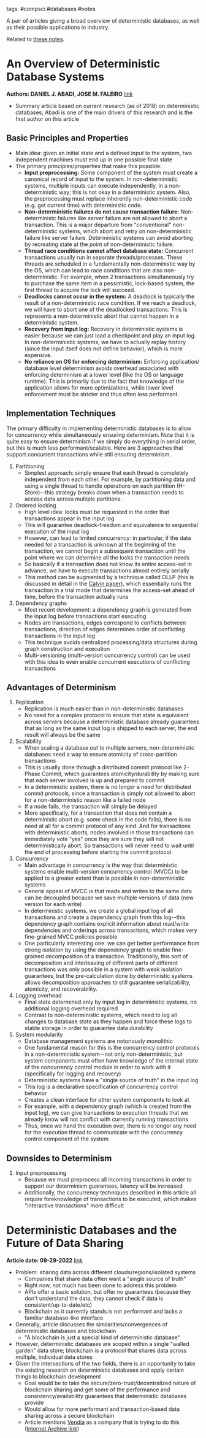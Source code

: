 tags: #compsci #databases #notes

A pair of articles giving a broad overview of deterministic databases, as well 
as their possible applications in industry. 

Related to [these notes](ProblemsWithACIDand2PhaseCommit-blogpost.md).

# An Overview of Deterministic Database Systems
**Authors: DANIEL J. ABADI, JOSE M. FALEIRO**
[link](https://www.cs.umd.edu/~abadi/papers/abadi-cacm2018.pdf)
- Summary article based on current research (as of 2018) on deterministic
databases; Abadi is one of the main drivers of this research and is the first
author on this article

## Basic Principles and Properties
- Main idea: given an initial state and a defined input to the system, two
independent machines must end up in one possible final state
- The primary principles/properties that make this possible:
    - **Input preprocessing:** Some component of the system must create a 
canonical record of input to the system. In non-deterministic systems, multiple
inputs can execute independently, in a non-deterministic way; this is not okay
in a deterministic system. Also, the preprocessing must replace inherently
non-deterministic code (e.g. get current time) with deterministic code.
    - **Non-deterministic failures do not cause transaction failure:** Non-deterministc
failures like server failure are not allowed to abort a transaction. This is a
major departure from "conventional" non-deterministic systems, which abort and 
retry on non-deterministic failure like server failure. Deterministic systems
can avoid aborting by recreating state at the point of non-deterministic failure.
    - **Thread race conditions cannot affect database state:** Concurrent
transactions usually run in separate threads/processes. These threads are 
scheduled in a fundamentally non-deterministic way by the OS, which can lead to
race conditions that are also non-deterministic. For example, when 2 transactions
simultaneously try to purchase the same item in a pessimistic, lock-based system,
the first thread to acquire the lock will succeed. 
    - **Deadlocks cannot occur in the system:** A deadlock is typically the
result of a non-deterministic race condition. If we reach a deadlock, we will
have to abort one of the deadlocked transactions. This is represents a
non-deterministic abort that cannot happen in a deterministic system. 
    - **Recovery from input log:** Recovery in deterministic systems is easier
because we can just load a checkpoint and play an input log. In non-deterministic
systems, we have to actually replay history (since the input itself does not
define behavior), which is more expensive.
    - **No reliance on OS for enforcing determinism:** Enforcing application/
database level determinism avoids overhead associated with enforcing determinism
at a lower level (like the OS or language runtime). This is primarily due to 
the fact that knowledge of the application allows for more optimizations, while
lower level enforcement must be stricter and thus often less performant.

## Implementation Techniques
The primary difficulty in implementing deterministic databases is to allow for 
concurrency while simultaneously ensuring determinism. Note that it is quite
easy to ensure determinism if we simply do everything in serial order, but this
is much less performant/scalable. Here are 3 approaches that support concurrent
transactions while still ensuring determinism.
1. Partitioning
    - Simplest approach: simply ensure that each thread is completely independent
from each other. For example, by partitioning data and using a single thread
to handle operations on each partition (H-Store)--this strategy breaks down when
a transaction needs to access data across multiple partitions.
2. Ordered locking
    - High level idea: locks must be requested in the order that transactions
appear in the input log
    - This will guarantee deadlock-freedom and equivalence to sequential 
execution of the input log
    - However, can lead to limited concurrency: in particular, if the data 
needed for a transaction is unknown at the beginning of the transaction, we 
cannot begin a subsequent transaction until the point where we can determine all
the locks the transaction needs
    - So basically if a transaction does not know its entire access-set in 
advance, we have to execute transactions almost entirely serially 
    - This method can be augmented by a technique called OLLP (this is 
discussed in detail in the [Calvin paper](https://cs.yale.edu/homes/thomson/publications/calvin-sigmod12.pdf)), which essentially runs the transaction in a trial mode
that determines the access-set ahead of time, before the transaction actually
runs
3. Dependency graphs
    - Most recent development: a dependency graph is generated from the input
log before transactions start executing
    - Nodes are transactions, edges correspond to conflicts between transactions,
direction of edges determines order of conflicting transactions in the input log
    - This technique avoids centralized processing/data structures during graph
construction and execution
    - Multi-versioning (multi-version concurrency control) can be used with 
this idea to even enable concurrent executions of conflicting transactions

## Advantages of Determinism
1. Replication
    - Replication is much easier than in non-deterministic databases
    - No need for a complex protocol to ensure that state is equivalent across
servers because a deterministic database already guarantees that as long as the 
same input log is shipped to each server, the end result will always be the same
2. Scalability
    - When scaling a database out to multiple servers, non-deterministic 
databases need a way to ensure atomicity of cross-partition transactions
    - This is usually done through a distributed commit protocol like 2-Phase
Commit, which guarantees atomicity/durability by making sure that each server
involved is up and prepared to commit
    - In a deterministic system, there is no longer a need for distributed 
commit protocols, since a transaction is simply not allowed to abort for a
non-deterministic reason like a failed node
    - If a node fails, the transaction will simply be delayed
    - More specifically, for a transaction that does not contain a deterministic
abort (e.g. some check in the code fails), there is no need at all for a commit
protocol of any kind. And for transactions with deterministic aborts, nodes
involved in those transactions can immediately vote "yes" once they are sure
they will not deterministically abort. So transactions will never need to wait
until the end of processing before starting the commit protocol.
3. Concurrency
    - Main advantage in concurrency is the way that deterministic systems enable
multi-version concurrency control (MVCC) to be applied to a greater extent than is 
possible in non-deterministic systems
    - General appeal of MVCC is that reads and writes to the same data can be
decoupled because we save multiple versions of data (new version for each write)
    - In deterministic systems, we create a global input log of all transactions 
and create a dependency graph from this log--this dependency graph contains
explicit information about read/write dependencies and orderings across 
transactions, which makes very fine-grained MVCC policies possible
    - One particularly interesting one: we can get better performance from
strong isolation by using the dependency graph to enable fine-grained decomposition
of a transaction. Traditionally, this sort of decomposition and interleaving of
different parts of different transactions was only possible in a system with
weak isolation guarantees, but the pre-calculation done by deterministic systems
allows decomposition approaches to still guarantee serializability, atomicity,
and recoverability. 
4. Logging overhead
    - Final state determined only by input log in deterministic systems, no
additional logging overhead required
    - Contrast to non-deterministic systems, which need to log all changes to 
database state as they happen and force these logs to stable storage in order
to guarantee data durability
5. System modularity
    - Database management systems are notoriously monolithic
    - One fundamental reason for this is the concurrency control protocols in
a non-deterministic system--not only non-deterministic, but system components
must often have knowledge of the internal state of the concurrency control module
in order to work with it (specifically for logging and recovery)
    - Deterministic systems have a "single source of truth" in the input log
    - This log is a declarative specification of concurrency control behavior
    - Creates a clean interface for other system components to look at
    - For example, with a dependency graph (which is created from the input log),
we can give transactions to execution threads that we already know will not 
conflict with currently running transactions
    - Thus, once we hand the execution over, there is no longer any need for the
execution thread to communicate with the concurrency control component of the
system

## Downsides to Determinism
1. Input preprocessing
    - Because we must preprocess all incoming transactions in order to 
support our determinism guarantees, latency will be increased
    - Additionally, the concurrency techniques described in this article all
require foreknowledge of transactions to be executed, which makes "interactive
transactions" more difficult

# Deterministic Databases and the Future of Data Sharing
**Article date: 09-29-2022**
[link](https://thenewstack.io/deterministic-databases-and-the-future-of-data-sharing/)
- Problem: sharing data across different clouds/regions/isolated systems
    - Companies that share data often want a "single source of truth"
    - Right now, not much has been done to address this problem
    - APIs offer a basic solution, but offer no guarantees (because they don't
understand the data, they cannot check if data is consistent/up-to-date/etc)
    - Blockchain as it currently stands is not performant and lacks a familiar
database-like interface
- Generally, article discusses the similarities/convergences of deterministic
databases and blockchain
    - "A blockchain is just a special kind of deterministic database"
- However, deterministic databases are scoped within a single "walled garden" 
data store; blockchain is a protocol that shares data across multiple, individual
data stores
- Given the intersections of the two fields, there is an opportunity to take the
existing research on deterministic databases and apply certain things to 
blockchain development
    - Goal would be to take the secure/zero-trust/decentralized nature of 
blockchain sharing and get some of the performance and consistency/availability
guarantees that deterministic databases provide
    - Would allow for more performant and transaction-based data sharing across
a secure blockchain
    - Article mentions [Vendia](https://www.vendia.com/product) as a company 
that is trying to do this ([Internet Archive link](https://web.archive.org/web/20221206193934/https://www.vendia.com/product))


